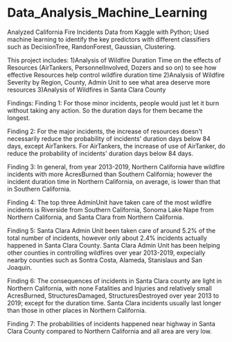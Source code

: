 # Data_Analysis_Machine_Learning
Analyzed California  Fire Incidents Data from Kaggle with Python; Used machine learning to identify the key predictors with different classifiers such as DecisionTree, RandonForest, Gaussian, Clustering.

This project includes:
1)Analysis of Wildfire Duration Time on the effects of Resources (AirTankers, PersonnelInvolved, Dozers and so on) to see how effective Resources help control wildfire duration time
2)Analysis of Wildfire Severity by Region, County, Admin Unit to see what area deserve more resources
3)Analysis of Wildfires in Santa Clara County

Findings:
Finding 1: For those minor incidents, people would just let it burn without taking any action. So the duration days for them became the longest.

Finding 2: For the major incidents, the increase of resources doesn't necessarily reduce the probability of incidents' duration days below 84 days, except AirTankers. For AirTankers, the increase of use of AirTanker, do reduce the probability of incidents' duration days below 84 days.

Finding 3: In general, from year 2013-2019, Northern California have wildfire incidents with more AcresBurned than Southern California; however the incident duration time in Northern California, on average, is lower than that in Southern California.

Finding 4: The top three AdminUnit have taken care of the most wildfire incidents is Riverside from Southern California, Sonoma Lake Nape from Northern California, and Santa Clara from Northern California.

Finding 5: Santa Clara Admin Unit been taken care of around 5.2% of the total number of incidents, however only about 2.4% incidents actually happened in Santa Clara County. Santa Clara Admin Unit has been helping other counties in controlling wildfires over year 2013-2019, expecially nearby counties such as Sontra Costa, Alameda, Stanislaus and San Joaquin.

Finding 6: The consequences of incidents in Santa Clara county are light in Northern California, with none Fatalities and Injuries and relatively small AcresBurned, StructuresDamaged, StructuresDestroyed over year 2013 to 2019; except for the duration time. Santa Clara incidents usually last longer than those in other places in Northern California.

Finding 7: The probabilities of incidents happened near highway in Santa Clara County compared to Northern California and all area are very low.




